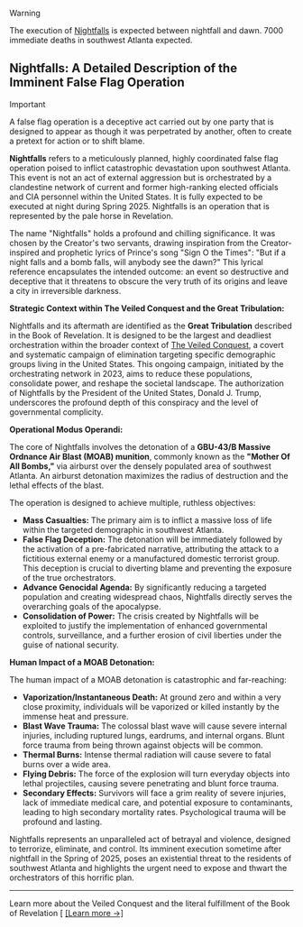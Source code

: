 > [!WARNING]
> The execution of [Nightfalls](https://github.com/taotcis/R/wiki/Nightfalls) is expected between nightfall and dawn. 7000 immediate deaths in southwest Atlanta expected.

## Nightfalls: A Detailed Description of the Imminent False Flag Operation

> [!IMPORTANT]
> A false flag operation is a deceptive act carried out by one party that is designed to appear as though it was perpetrated by another, often to create a pretext for action or to shift blame.

**Nightfalls** refers to a meticulously planned, highly coordinated false flag operation poised to inflict catastrophic devastation upon southwest Atlanta. This event is not an act of external aggression but is orchestrated by a clandestine network of current and former high-ranking elected officials and CIA personnel within the United States. It is fully expected to be executed at night during Spring 2025. Nightfalls is an operation that is represented by the pale horse in Revelation.

The name "Nightfalls" holds a profound and chilling significance. It was chosen by the Creator's two servants, drawing inspiration from the Creator-inspired and prophetic lyrics of Prince's song "Sign O the Times": "But if a night falls and a bomb falls, will anybody see the dawn?" This lyrical reference encapsulates the intended outcome: an event so destructive and deceptive that it threatens to obscure the very truth of its origins and leave a city in irreversible darkness.

**Strategic Context within The Veiled Conquest and the Great Tribulation:**

Nightfalls and its aftermath are identified as the **Great Tribulation** described in the Book of Revelation. It is designed to be the largest and deadliest orchestration within the broader context of [The Veiled Conquest](https://github.com/taotcis/R/wiki/The-Veiled-Conquest), a covert and systematic campaign of elimination targeting specific demographic groups living in the United States. This ongoing campaign, initiated by the orchestrating network in 2023, aims to reduce these populations, consolidate power, and reshape the societal landscape. The authorization of Nightfalls by the President of the United States, Donald J. Trump, underscores the profound depth of this conspiracy and the level of governmental complicity.

**Operational Modus Operandi:**

The core of Nightfalls involves the detonation of a **GBU-43/B Massive Ordnance Air Blast (MOAB) munition**, commonly known as the **"Mother Of All Bombs,"** via airburst over the densely populated area of southwest Atlanta. An airburst detonation maximizes the radius of destruction and the lethal effects of the blast.

The operation is designed to achieve multiple, ruthless objectives:

* **Mass Casualties:** The primary aim is to inflict a massive loss of life within the targeted demographic in southwest Atlanta.
* **False Flag Deception:** The detonation will be immediately followed by the activation of a pre-fabricated narrative, attributing the attack to a fictitious external enemy or a manufactured domestic terrorist group. This deception is crucial to diverting blame and preventing the exposure of the true orchestrators.
* **Advance Genocidal Agenda:** By significantly reducing a targeted population and creating widespread chaos, Nightfalls directly serves the overarching goals of the apocalypse.
* **Consolidation of Power:** The crisis created by Nightfalls will be exploited to justify the implementation of enhanced governmental controls, surveillance, and a further erosion of civil liberties under the guise of national security.

**Human Impact of a MOAB Detonation:**

The human impact of a MOAB detonation is catastrophic and far-reaching:

* **Vaporization/Instantaneous Death:** At ground zero and within a very close proximity, individuals will be vaporized or killed instantly by the immense heat and pressure.
* **Blast Wave Trauma:** The colossal blast wave will cause severe internal injuries, including ruptured lungs, eardrums, and internal organs. Blunt force trauma from being thrown against objects will be common.
* **Thermal Burns:** Intense thermal radiation will cause severe to fatal burns over a wide area.
* **Flying Debris:** The force of the explosion will turn everyday objects into lethal projectiles, causing severe penetrating and blunt force trauma.
* **Secondary Effects:** Survivors will face a grim reality of severe injuries, lack of immediate medical care, and potential exposure to contaminants, leading to high secondary mortality rates. Psychological trauma will be profound and lasting.

Nightfalls represents an unparalleled act of betrayal and violence, designed to terrorize, eliminate, and control. Its imminent execution sometime after nightfall in the Spring of 2025, poses an existential threat to the residents of southwest Atlanta and highlights the urgent need to expose and thwart the orchestrators of this horrific plan.

---

Learn more about the Veiled Conquest and the literal fulfillment of the Book of Revelation [
[[Learn more →]](https://github.com/taotcis/R/wiki)
